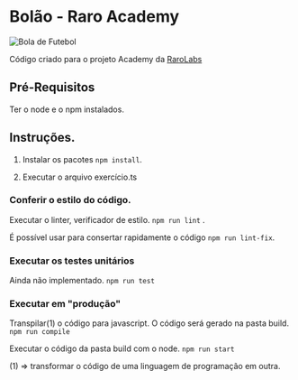 # Bolão - Raro Academy

![Bola de Futebol](https://media3.giphy.com/media/WvuTFk2IN7jxoLVDkP/giphy.gif?cid=ecf05e47u6q2ly9yki6jm29u8z4do84qoz75h8vbzqifm4jk&rid=giphy.gif&ct=g)

Código criado para o projeto Academy da [RaroLabs](https://rarolabs.com.br)

## Pré-Requisitos

Ter o node e o npm instalados.

## Instruções.

1. Instalar os pacotes
  `npm install`.

2. Executar o arquivo exercício.ts

### Conferir o estilo do código.

Executar o linter, verificador de estilo.
`npm run lint` .

É possível usar para consertar rapidamente o código 
`npm run lint-fix`.

### Executar os testes unitários

Ainda não implementado.
`npm run test`

### Executar em "produção"

Transpilar(1) o código para javascript. O código será gerado na pasta build. 
`npm run compile`

Executar o código da pasta build com o node.
`npm run start`

(1) => transformar o código de uma linguagem de programação em outra.
